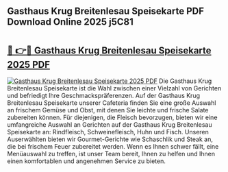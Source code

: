## Gasthaus Krug Breitenlesau Speisekarte PDF Download Online 2025 j5C81

# <h2><a href="http://gc8opwx.nevu.top/?p=Gasthaus+Krug+Breitenlesau+Speisekarte">🔗 👉🔴 Gasthaus Krug Breitenlesau Speisekarte 2025 PDF</a></h2>

[![Gasthaus Krug Breitenlesau Speisekarte 2025 PDF](https://i.imgur.com/dBaPXMq.png)](http://gc8opwx.nevu.top/?p=Gasthaus+Krug+Breitenlesau+Speisekarte)
Die Gasthaus Krug Breitenlesau Speisekarte ist die Wahl zwischen einer Vielzahl von Gerichten und befriedigt Ihre Geschmackspräferenzen. Auf der Gasthaus Krug Breitenlesau Speisekarte unserer Cafeteria finden Sie eine große Auswahl an frischem Gemüse und Obst, mit denen Sie leichte und frische Salate zubereiten können. Für diejenigen, die Fleisch bevorzugen, bieten wir eine umfangreiche Auswahl an Gerichten auf der Gasthaus Krug Breitenlesau Speisekarte an: Rindfleisch, Schweinefleisch, Huhn und Fisch. Unseren Auserwählten bieten wir Gourmet-Gerichte wie Schaschlik und Steak an, die bei frischem Feuer zubereitet werden. Wenn es Ihnen schwer fällt, eine Menüauswahl zu treffen, ist unser Team bereit, Ihnen zu helfen und Ihnen einen komfortablen und angenehmen Service zu bieten.
